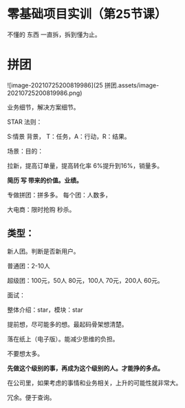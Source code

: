 # 零基础项目实训（第25节课）

不懂的 东西 一直拆，拆到懂为止。



# 拼团

![image-20210725200819986](25 拼团.assets/image-20210725200819986.png)

业务细节，解决方案细节。



STAR 法则：

S:情景 背景，  T：任务，A：行动，R：结果。



场景：目的：

拉新，提高订单量，提高转化率 6%提升到16%，销量多。

**简历 写 带来的价值。业绩。**



专做拼团：拼多多。 每个团：人数多，

大电商：限时抢购 秒杀。



## 类型：

新人团。判断是否新用户。

普通团：2-10人

超级团：100元，50人 80元，100人 70元，200人 60元。



面试：

整体介绍：star，模块：star



提前想，尽可能多的想。最起码骨架想清楚。



落在纸上（电子版）。能减少思维的负担。

不要想太多。



**先做这个级别的事，再成为这个级别的人。才能挣的多点。**

在公司里，如果考虑的事情和业务相关，上升的可能性就非常大。



冗余。便于查询。























